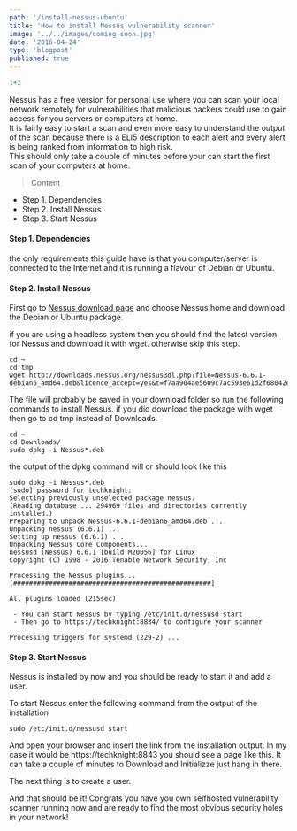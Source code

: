 ```yaml
---
path: '/install-nessus-ubuntu'
title: 'How to install Nessus vulnerability scanner'
image: '../../images/coming-soon.jpg'
date: '2016-04-24'
type: 'blogpost'
published: true 
---
```


```r
1+2
```

Nessus has a free version for personal use where you can scan your
local network remotely for vulnerabilities that malicious hackers could use to
gain access for you servers or computers at home.  
It is fairly easy to start a scan and even more easy to understand
the output of the scan because there is a ELI5 description to each alert
and every alert is being ranked from information to high risk.  
This should only take a couple of minutes before your can start the first scan
of your computers at home.

>Content  
 - Step 1. Dependencies  
 - Step 2. Install  Nessus
 - Step 3. Start Nessus

 #### Step 1. Dependencies

 the only requirements this guide have is that you computer/server is connected to the Internet and it is running a flavour of Debian or Ubuntu.

 #### Step 2. Install Nessus

First go to [Nessus download page](http://www.tenable.com/products/nessus/select-your-operating-system)
and choose Nessus home and download the Debian or Ubuntu package.

if you are using a headless system then you should find the latest version for Nessus and download it with wget. otherwise skip this step.

```
cd ~
cd tmp
wget http://downloads.nessus.org/nessus3dl.php?file=Nessus-6.6.1-debian6_amd64.deb&licence_accept=yes&t=f7aa904ae5609c7ac593e61d2f68042e
```

The file will probably be saved in your download folder so run the following commands to install Nessus. if you did download the package with wget then go to cd tmp instead of Downloads.

```
cd ~
cd Downloads/
sudo dpkg -i Nessus*.deb
```

the output of the dpkg command will or should look like this
```
sudo dpkg -i Nessus*.deb
[sudo] password for techknight:
Selecting previously unselected package nessus.
(Reading database ... 294969 files and directories currently installed.)
Preparing to unpack Nessus-6.6.1-debian6_amd64.deb ...
Unpacking nessus (6.6.1) ...
Setting up nessus (6.6.1) ...
Unpacking Nessus Core Components...
nessusd (Nessus) 6.6.1 [build M20056] for Linux
Copyright (C) 1998 - 2016 Tenable Network Security, Inc

Processing the Nessus plugins...
[##################################################]

All plugins loaded (215sec)

 - You can start Nessus by typing /etc/init.d/nessusd start
 - Then go to https://techknight:8834/ to configure your scanner

Processing triggers for systemd (229-2) ...

```

#### Step 3. Start Nessus

Nessus is installed by now and you should be ready to start it and add a user.

To start Nessus enter the following command from the output of the installation
```
sudo /etc/init.d/nessusd start
```
And open your browser and insert the link from the installation output. In my case it would be https://techknight:8843 you should see a page like this. It can take a couple of minutes to Download and Initializze just hang in there.

The next thing is to create a user.

And that should be it! Congrats you have you own selfhosted vulnerability scanner running now and are ready to find the most obvious security holes in your network! 
